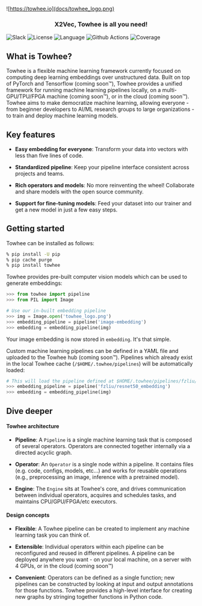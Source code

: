 ![https://towhee.io](docs/towhee_logo.png)

<h3 align="center">
  <p style="text-align: center;"> X2Vec, Towhee is all you need! </p>
</h3>

![Slack](https://img.shields.io/badge/join-slack-orange?style=for-the-badge)
![License](https://img.shields.io/badge/license-apache2.0-green?style=for-the-badge)
![Language](https://img.shields.io/badge/language-python-blue?style=for-the-badge&logoColor=ffdd54)
![Github Actions](https://img.shields.io/github/workflow/status/towhee-io/towhee/Workflow%20for%20pylint/main?label=pylint&style=for-the-badge)
![Coverage](https://img.shields.io/codecov/c/github/towhee-io/towhee?style=for-the-badge)

## What is Towhee?

Towhee is a flexible machine learning framework currently focused on computing deep learning embeddings over unstructured data. Built on top of PyTorch and Tensorflow (coming soon&trade;), Towhee provides a unified framework for running machine learning pipelines locally, on a multi-GPU/TPU/FPGA machine (coming soon&trade;), or in the cloud (coming soon&trade;). Towhee aims to make democratize machine learning, allowing everyone - from beginner developers to AI/ML research groups to large organizations - to train and deploy machine learning models.

## Key features

- __Easy embedding for everyone__: Transform your data into vectors with less than five lines of code.

- __Standardized pipeline__: Keep your pipeline interface consistent across projects and teams.

- __Rich operators and models__: No more reinventing the wheel! Collaborate and share models with the open source community.

- __Support for fine-tuning models__: Feed your dataset into our trainer and get a new model in just a few easy steps.

## Getting started

Towhee can be installed as follows:

```bash
% pip install -U pip
% pip cache purge
% pip install towhee
```

Towhee provides pre-built computer vision models which can be used to generate embeddings:

```python
>>> from towhee import pipeline
>>> from PIL import Image

# Use our in-built embedding pipeline
>>> img = Image.open('towhee_logo.png')
>>> embedding_pipeline = pipeline('image-embedding')
>>> embedding = embedding_pipeline(img)
```

Your image embedding is now stored in `embedding`. It's that simple.

Custom machine learning pipelines can be defined in a YAML file and uploaded to the Towhee hub (coming soon&trade;). Pipelines which already exist in the local Towhee cache (`/$HOME/.towhee/pipelines`) will be automatically loaded:

```python
# This will load the pipeline defined at $HOME/.towhee/pipelines/fzliu/resnet50_embedding.yaml
>>> embedding_pipeline = pipeline('fzliu/resnet50_embedding')
>>> embedding = embedding_pipeline(img)
```

## Dive deeper

#### Towhee architecture

- __Pipeline__: A `Pipeline` is a single machine learning task that is composed of several operators. Operators are connected together internally via a directed acyclic graph.

- __Operator__: An `Operator` is a single node within a pipeline. It contains files (e.g. code, configs, models, etc...) and works for reusable operations (e.g., preprocessing an image, inference with a pretrained model).

- __Engine__: The `Engine` sits at Towhee's core, and drives communication between individual operators, acquires and schedules tasks, and maintains CPU/GPU/FPGA/etc executors.

#### Design concepts

- __Flexible__: A Towhee pipeline can be created to implement any machine learning task you can think of.

- __Extensible__: Individual operators within each pipeline can be reconfigured and reused in different pipelines. A pipeline can be deployed anywhere you want - on your local machine, on a server with 4 GPUs, or in the cloud (coming soon&trade;)

- __Convenient__: Operators can be defined as a single function; new pipelines can be constructed by looking at input and output annotations for those functions. Towhee provides a high-level interface for creating new graphs by stringing together functions in Python code.
